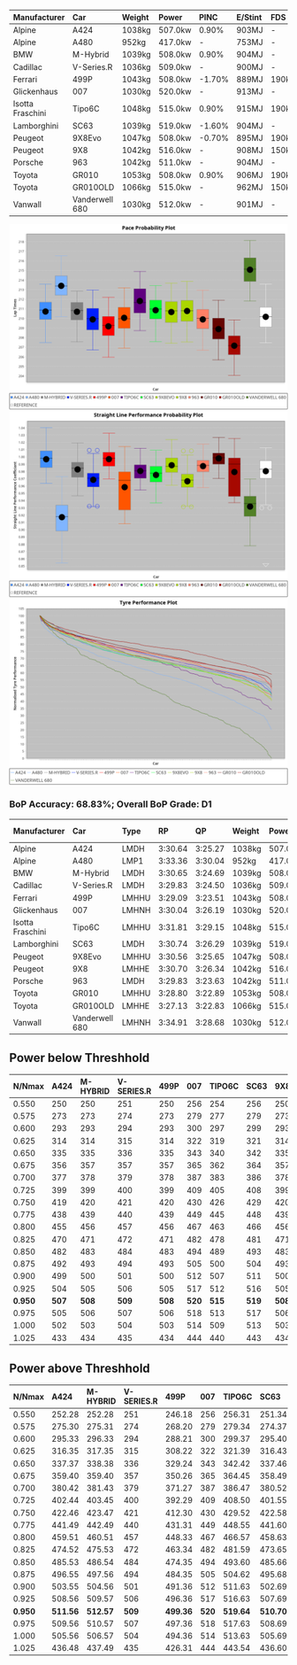 | Manufacturer     | Car            | Weight | Power   | PINC    | E/Stint | FDS     |
|:-|:-|:-|:-|:-|:-|:-|
| Alpine           | A424           | 1038kg | 507.0kw | 0.90%   | 903MJ   |    -    |
| Alpine           | A480           | 952kg  | 417.0kw |    -    | 753MJ   |    -    |
| BMW              | M-Hybrid       | 1039kg | 508.0kw | 0.90%   | 904MJ   |    -    |
| Cadillac         | V-Series.R     | 1036kg | 509.0kw |    -    | 900MJ   |    -    |
| Ferrari          | 499P           | 1043kg | 508.0kw | -1.70%  | 889MJ   | 190kph  |
| Glickenhaus      | 007            | 1030kg | 520.0kw |    -    | 913MJ   |    -    |
| Isotta Fraschini | Tipo6C         | 1048kg | 515.0kw | 0.90%   | 915MJ   | 190kph  |
| Lamborghini      | SC63           | 1039kg | 519.0kw | -1.60%  | 904MJ   |    -    |
| Peugeot          | 9X8Evo         | 1047kg | 508.0kw | -0.70%  | 895MJ   | 190kph  |
| Peugeot          | 9X8            | 1042kg | 516.0kw |    -    | 908MJ   | 150kph  |
| Porsche          | 963            | 1042kg | 511.0kw |    -    | 904MJ   |    -    |
| Toyota           | GR010          | 1053kg | 508.0kw | 0.90%   | 906MJ   | 190kph  |
| Toyota           | GR010OLD       | 1066kg | 515.0kw |    -    | 962MJ   | 150kph  |
| Vanwall          | Vanderwell 680 | 1030kg | 512.0kw |    -    | 901MJ   |    -    |

![PACECHART](./IMG/OFFICIAL.png)
![STRAIGHTLINEPERFORMANCECHART](./IMG/OFFICIAL_sp.png)
![TYREPERFORMANCECHART](./IMG/OFFICIAL_tw.png)

### BoP Accuracy: 68.83%; Overall BoP Grade: D1
| Manufacturer     | Car            | Type  | RP      | QP      | Weight | Power¹  | Threshhold | PINC    | Power²   | E/Stint | AVG Vmax  | FDS     | RDLC | L/Stint | BOP-Grade | Model Accuracy | Model Points | Match% | SimDiff |
|:-|:-|:-|:-|:-|:-|:-|:-|:-|:-|:-|:-|:-|:-|:-|:-|:-|:-|:-|:-|
| Alpine           | A424           | LMDH  | 3:30.64 | 3:25.27 | 1038kg | 507.0kw | 250.0kph   | 0.90%   | 511.60kw |  903MJ  | 333.91kph |    -    | 1.02 | 12      | ~A1       | 100.00%        | 946          | 96.65% | ±0.75s  |
| Alpine           | A480           | LMP1  | 3:33.36 | 3:30.04 |  952kg | 417.0kw | 0.0kph     |    -    | 417.00kw |  753MJ  | 315.61kph |    -    | 0.98 | 11      | +Ω1       | 97.08%         | 1727         | 46.51% | ±0.34s  |
| BMW              | M-Hybrid       | LMDH  | 3:30.65 | 3:24.69 | 1039kg | 508.0kw | 250.0kph   | 0.90%   | 512.60kw |  904MJ  | 331.60kph |    -    | 1.02 | 12      | -A2       | 100.00%        | 1998         | 91.96% | ±1.16s  |
| Cadillac         | V-Series.R     | LMDH  | 3:29.83 | 3:24.50 | 1036kg | 509.0kw | 250.0kph   |    -    | 509.00kw |  900MJ  | 328.88kph |    -    | 1.03 | 12      | -B2       | 98.11%         | 3991         | 83.68% | ±2.01s  |
| Ferrari          | 499P           | LMHHU | 3:29.09 | 3:23.51 | 1043kg | 508.0kw | 250.0kph   | -1.70%  | 499.40kw |  889MJ  | 332.72kph | 190kph  | 1.05 | 12      | -D2       | 98.72%         | 4180         | 64.28% | ±2.10s  |
| Glickenhaus      | 007            | LMHNH | 3:30.04 | 3:26.19 | 1030kg | 520.0kw | 0.0kph     |    -    | 520.00kw |  913MJ  | 329.03kph |    -    | 0.97 | 12      | -A2       | 94.07%         | 2174         | 91.28% | ±2.46s  |
| Isotta Fraschini | Tipo6C         | LMHHU | 3:31.81 | 3:29.15 | 1048kg | 515.0kw | 250.0kph   | 0.90%   | 519.60kw |  915MJ  | 331.62kph | 190kph  | 1.06 | 12      | +Ω1       | 97.73%         | 129          | 46.09% | ±2.61s  |
| Lamborghini      | SC63           | LMDH  | 3:30.74 | 3:26.29 | 1039kg | 519.0kw | 250.0kph   | -1.60%  | 510.70kw |  904MJ  | 330.59kph |    -    | 1.05 | 12      | ~A1       | 100.00%        | 784          | 97.77% | ±2.16s  |
| Peugeot          | 9X8Evo         | LMHHU | 3:30.56 | 3:25.65 | 1047kg | 508.0kw | 250.0kph   | -0.70%  | 504.40kw |  895MJ  | 331.49kph | 190kph  | 1.01 | 12      | ~A1       | 100.00%        | 636          | 99.79% | ±2.08s  |
| Peugeot          | 9X8            | LMHHE | 3:30.70 | 3:26.34 | 1042kg | 516.0kw | 0.0kph     |    -    | 516.00kw |  908MJ  | 328.39kph | 150kph  | 1.02 | 12      | ~A1       | 99.28%         | 4250         | 96.10% | ±0.66s  |
| Porsche          | 963            | LMDH  | 3:29.83 | 3:23.63 | 1042kg | 511.0kw | 250.0kph   |    -    | 511.00kw |  904MJ  | 332.21kph |    -    | 1.01 | 12      | -B2       | 99.91%         | 11713        | 82.59% | ±1.97s  |
| Toyota           | GR010          | LMHHU | 3:28.80 | 3:22.89 | 1053kg | 508.0kw | 250.0kph   | 0.90%   | 512.60kw |  906MJ  | 333.23kph | 190kph  | 1.03 | 12      | -E1       | 99.90%         | 3123         | 56.45% | ±2.05s  |
| Toyota           | GR010OLD       | LMHHE | 3:27.13 | 3:22.83 | 1066kg | 515.0kw | 0.0kph     |    -    | 515.00kw |  962MJ  | 329.94kph | 150kph  | 1.02 | 12      | -Ω1       | 100.00%        | 730          | 9.38%  | ±3.86s  |
| Vanwall          | Vanderwell 680 | LMHNH | 3:34.91 | 3:28.68 | 1030kg | 512.0kw | 0.0kph     |    -    | 512.00kw |  901MJ  | 323.45kph |    -    | 1.01 | 12      | +Ω1       | 95.99%         | 527          | 1.15%  | ±1.29s  |

## Power below Threshhold
| N/Nmax    | A424    | M-HYBRID | V-SERIES.R | 499P    | 007     | TIPO6C  | SC63    | 9X8EVO  | 9X8     | 963     | GR010   | GR010OLD | VANDERWELL 680 | ​     | RPM      | A480    |
|:-|:-|:-|:-|:-|:-|:-|:-|:-|:-|:-|:-|:-|:-|:-|:-|:-|
|  0.550    |  250    |  250     |  251       |  250    |  256    |  254    |  256    |  250    |  254    |  252    |  250    |  254     |  252           |  ​    |   --     |   -     |
|  0.575    |  273    |  273     |  274       |  273    |  279    |  277    |  279    |  273    |  277    |  275    |  273    |  277     |  275           |  ​    |   --     |   -     |
|  0.600    |  293    |  293     |  294       |  293    |  300    |  297    |  299    |  293    |  298    |  295    |  293    |  297     |  296           |  ​    |   --     |   -     |
|  0.625    |  314    |  314     |  315       |  314    |  322    |  319    |  321    |  314    |  319    |  316    |  314    |  319     |  317           |  ​    |   --     |   -     |
|  0.650    |  335    |  335     |  336       |  335    |  343    |  340    |  342    |  335    |  340    |  337    |  335    |  340     |  338           |  ​    |   --     |   -     |
|  0.675    |  356    |  357     |  357       |  357    |  365    |  362    |  364    |  357    |  362    |  359    |  357    |  362     |  359           |  ​    |   --     |   -     |
|  0.700    |  377    |  378     |  379       |  378    |  387    |  383    |  386    |  378    |  384    |  380    |  378    |  383     |  381           |  ​    |   --     |   -     |
|  0.725    |  399    |  399     |  400       |  399    |  409    |  405    |  408    |  399    |  406    |  402    |  399    |  405     |  403           |  ​    |   --     |   -     |
|  0.750    |  419    |  420     |  421       |  420    |  430    |  426    |  429    |  420    |  427    |  422    |  420    |  426     |  423           |  ​    |   --     |   -     |
|  0.775    |  438    |  439     |  440       |  439    |  449    |  445    |  448    |  439    |  446    |  441    |  439    |  445     |  442           |  ​    |  5000    |  245    |
|  0.800    |  455    |  456     |  457       |  456    |  467    |  463    |  466    |  456    |  463    |  459    |  456    |  463     |  460           |  ​    |  5500    |  289    |
|  0.825    |  470    |  471     |  472       |  471    |  482    |  478    |  481    |  471    |  478    |  474    |  471    |  478     |  475           |  ​    |  6000    |  323    |
|  0.850    |  482    |  483     |  484       |  483    |  494    |  489    |  493    |  483    |  490    |  485    |  483    |  489     |  486           |  ​    |  6500    |  365    |
|  0.875    |  492    |  493     |  494       |  493    |  505    |  500    |  504    |  493    |  501    |  496    |  493    |  500     |  497           |  ​    |  7000    |  408    |
|  0.900    |  499    |  500     |  501       |  500    |  512    |  507    |  511    |  500    |  508    |  503    |  500    |  507     |  504           |  ​    |  7500    |  418    |
|  0.925    |  504    |  505     |  506       |  505    |  517    |  512    |  516    |  505    |  513    |  508    |  505    |  512     |  509           |  ​    |  8000    |  414    |
| **0.950** | **507** | **508**  | **509**    | **508** | **520** | **515** | **519** | **508** | **516** | **511** | **508** | **515**  | **512**        | **​** | **8500** | **417** |
|  0.975    |  505    |  506     |  507       |  506    |  518    |  513    |  517    |  506    |  514    |  509    |  506    |  513     |  510           |  ​    |  9000    |  209    |
|  1.000    |  502    |  503     |  504       |  503    |  514    |  509    |  513    |  503    |  510    |  505    |  503    |  509     |  506           |  ​    |   --     |   -     |
|  1.025    |  433    |  434     |  435       |  434    |  444    |  440    |  443    |  434    |  441    |  436    |  434    |  440     |  437           |  ​    |   --     |   -     |

## Power above Threshhold
| N/Nmax    | A424       | M-HYBRID   | V-SERIES.R | 499P       | 007     | TIPO6C     | SC63       | 9X8EVO     | 9X8     | 963     | GR010      | GR010OLD | VANDERWELL 680 | ​     | RPM      | A480    |
|:-|:-|:-|:-|:-|:-|:-|:-|:-|:-|:-|:-|:-|:-|:-|:-|:-|
|  0.550    |  252.28    |  252.28    |  251       |  246.18    |  256    |  256.31    |  251.34    |  248.22    |  254    |  252    |  252.28    |  254     |  252           |  ​    |   --     |   -     |
|  0.575    |  275.30    |  275.31    |  274       |  268.20    |  279    |  279.34    |  274.37    |  271.24    |  277    |  275    |  275.31    |  277     |  275           |  ​    |   --     |   -     |
|  0.600    |  295.33    |  296.33    |  294       |  288.21    |  300    |  299.37    |  295.40    |  291.26    |  298    |  295    |  296.33    |  297     |  296           |  ​    |   --     |   -     |
|  0.625    |  316.35    |  317.35    |  315       |  308.22    |  322    |  321.39    |  316.43    |  312.27    |  319    |  316    |  317.35    |  319     |  317           |  ​    |   --     |   -     |
|  0.650    |  337.37    |  338.38    |  336       |  329.24    |  343    |  342.42    |  337.46    |  333.29    |  340    |  337    |  338.38    |  340     |  338           |  ​    |   --     |   -     |
|  0.675    |  359.40    |  359.40    |  357       |  350.26    |  365    |  364.45    |  358.49    |  354.31    |  362    |  359    |  359.40    |  362     |  359           |  ​    |   --     |   -     |
|  0.700    |  380.42    |  381.43    |  379       |  371.27    |  387    |  386.47    |  380.52    |  375.33    |  384    |  380    |  381.43    |  383     |  381           |  ​    |   --     |   -     |
|  0.725    |  402.44    |  403.45    |  400       |  392.29    |  409    |  408.50    |  401.55    |  396.35    |  406    |  402    |  403.45    |  405     |  403           |  ​    |   --     |   -     |
|  0.750    |  422.46    |  423.47    |  421       |  412.30    |  430    |  429.52    |  422.58    |  416.37    |  427    |  422    |  423.47    |  426     |  423           |  ​    |   --     |   -     |
|  0.775    |  441.49    |  442.49    |  440       |  431.31    |  449    |  448.55    |  441.60    |  435.38    |  446    |  441    |  442.49    |  445     |  442           |  ​    |  5000    |  245    |
|  0.800    |  459.51    |  460.51    |  457       |  448.33    |  467    |  466.57    |  458.63    |  453.40    |  463    |  459    |  460.51    |  463     |  460           |  ​    |  5500    |  289    |
|  0.825    |  474.52    |  475.53    |  472       |  463.34    |  482    |  481.59    |  473.65    |  468.41    |  478    |  474    |  475.53    |  478     |  475           |  ​    |  6000    |  323    |
|  0.850    |  485.53    |  486.54    |  484       |  474.35    |  494    |  493.60    |  485.66    |  479.42    |  490    |  485    |  486.54    |  489     |  486           |  ​    |  6500    |  365    |
|  0.875    |  496.55    |  497.56    |  494       |  484.35    |  505    |  504.62    |  495.68    |  489.43    |  501    |  496    |  497.56    |  500     |  497           |  ​    |  7000    |  408    |
|  0.900    |  503.55    |  504.56    |  501       |  491.36    |  512    |  511.63    |  502.69    |  496.44    |  508    |  503    |  504.56    |  507     |  504           |  ​    |  7500    |  418    |
|  0.925    |  508.56    |  509.57    |  506       |  496.36    |  517    |  516.63    |  507.69    |  501.44    |  513    |  508    |  509.57    |  512     |  509           |  ​    |  8000    |  414    |
| **0.950** | **511.56** | **512.57** | **509**    | **499.36** | **520** | **519.64** | **510.70** | **504.44** | **516** | **511** | **512.57** | **515**  | **512**        | **​** | **8500** | **417** |
|  0.975    |  509.56    |  510.57    |  507       |  497.36    |  518    |  517.63    |  508.69    |  502.44    |  514    |  509    |  510.57    |  513     |  510           |  ​    |  9000    |  209    |
|  1.000    |  505.56    |  506.57    |  504       |  494.36    |  514    |  513.63    |  505.69    |  499.44    |  510    |  505    |  506.57    |  509     |  506           |  ​    |   --     |   -     |
|  1.025    |  436.48    |  437.49    |  435       |  426.31    |  444    |  443.54    |  436.60    |  430.38    |  441    |  436    |  437.49    |  440     |  437           |  ​    |   --     |   -     |
